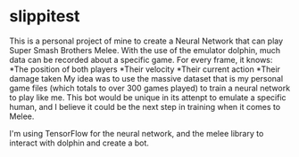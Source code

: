 # slippitest
This is a personal project of mine to create a Neural Network that can play Super Smash Brothers Melee.
With the use of the emulator dolphin, much data can be recorded about a specific game. For every frame, it knows:
  *The position of both players
  *Their velocity
  *Their current action
  *Their damage taken
My idea was to use the massive dataset that is my personal game files (which totals to over 300 games played) to train
a neural network to play like me. This bot would be unique in its attenpt to emulate a specific human, and I believe it 
could be the next step in training when it comes to Melee.

I'm using TensorFlow for the neural network, and the melee library to interact with dolphin and create a bot.
